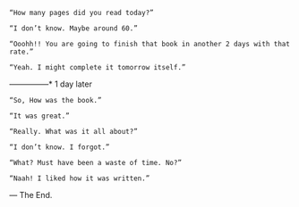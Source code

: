     “How many pages did you read today?”

    “I don’t know. Maybe around 60.”

    “Ooohh!! You are going to finish that book in another 2 days with that rate.”

    “Yeah. I might complete it tomorrow itself.”

—————* 1 day later

    “So, How was the book.”

    “It was great.”

    “Really. What was it all about?”

    “I don’t know. I forgot.”

    “What? Must have been a waste of time. No?”

    “Naah! I liked how it was written.”

— The End.